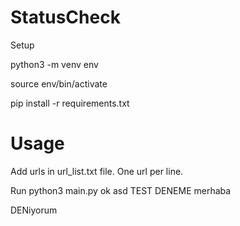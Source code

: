 # StatusCheck

Setup

python3 -m venv env

source env/bin/activate

pip install -r requirements.txt


# Usage

Add urls in url_list.txt file. One url per line.

Run python3 main.py
ok
asd
TEST
DENEME
merhaba

DENiyorum
